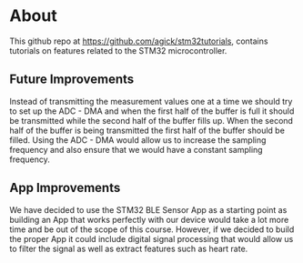 # About

This github repo at https://github.com/agick/stm32tutorials, contains tutorials on features related to the STM32 microcontroller.

## Future Improvements
Instead of transmitting the measurement values one at a time we should try to set up the ADC - DMA and when the first half of the buffer is full it should be transmitted while the second half of the buffer fills up. When the second half of the buffer is being transmitted the first half of the buffer should be filled. Using the ADC - DMA would allow us to increase the sampling frequency and also ensure that we would have a constant sampling frequency. 

## App Improvements

We have decided to use the STM32 BLE Sensor App as a starting point as building an App that works perfectly with our device would take a lot more time and be out of the scope of this course. However, if we decided to build the proper App it could include digital signal processing that would allow us to filter the signal as well as extract features such as heart rate.






